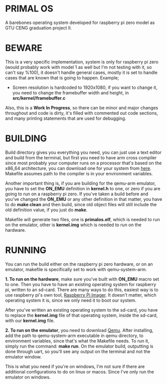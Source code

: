 # PRIMAL OS
A barebones operating system developed for raspberry pi zero model as GTU CENG graduation project II.

# BEWARE
This is a very specific implementation, system is only for raspberry pi zero (would probably work with model 1 as well but I'm not testing with it, so can't say %100), it doesn't handle general cases, mostly it is set to handle cases that are known that is going to happen. Example;
- Screen resolution is hardcoded to 1920x1080, if you want to change it, you need to change the framebuffer width and height, in **src/kernel/framebuffer.c**

Also, this is a **Work In Progress**, so there can be minor and major changes throughout and code is dirty, it's filled with commented out code sections, and many printing statements that are used for debugging.

# BUILDING
Build directory gives you everything you need, you can just use a text editor and build from the terminal, but first you need to have arm cross compiler since most probably your computer runs on a processor that's based on the x86_64 architecture, you can download one for your system from [here](https://developer.arm.com/downloads/-/gnu-rm). Makefile assumes path to the compiler is in your environment variables.

Another important thing is, if you are building for the qemu-arm emulator, you have to set the **ON_EMU** definition in **kernel.h** to one, or zero if you are going to run on a raspberry pi zero. If you've taken a build before and you've changed the **ON_EMU** or any other definition in that matter, you have to do **make clean** and then build, since old object files will still include the old definition value, if you just do **make**.

Makefile will generate two files, one is **primalos.elf**, which is needed to run on the emulator, other is **kernel.img** which is needed to run on the hardware.

# RUNNING
You can run the build either on the raspberry pi zero hardware, or on an emulator, makefile is specifically set to work with qemu-system-arm. 

**1. To run on the hardware**, make sure you've built with **ON_EMU** macro set to one. Then you have to have an existing operating system for raspberry pi, written to an sd-card. There are many ways to do this, easiest way is to use raspberry pi's own tool, [Raspberry Pi Imager](https://www.raspberrypi.com/news/raspberry-pi-imager-imaging-utility/). It doesn't matter, which operating system it is, since we only need it to boot our system.

After you've written an existing operating system to the sd-card, you have to replace the **kernel.img** file of that operating system, inside the sd-card, with our **kernel.img** file.

**2. To run on the emulator**, you need to download [Qemu](https://www.qemu.org/download/). After installing, add the path to qemu-system-arm executable in qemu directory, to environment variables, since that's what the Makefile needs. To run it, simply run the command: **make run**. On the emulator build, outputting is done through uart, so you'll see any output on the terminal and not the emulator window.

This is what you need if you're on windows, I'm not sure if there are additional configurations to do on linux or macos. Since I've only run the emulator on windows.